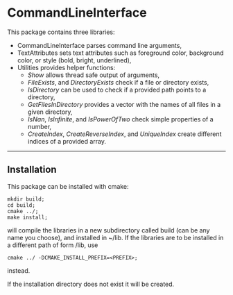 # CommandLineInterface

This package contains three libraries:
- CommandLineInterface parses command line arguments,
- TextAttributes sets text attributes such as foreground color, background color, or style (bold, bright, underlined),
- Utilities provides helper functions:
  - *Show* allows thread safe output of arguments,
  - *FileExists*, and *DirectoryExists* check if a file or directory exists,
  - *IsDirectory* can be used to check if a provided path points to a directory,
  - *GetFilesInDirectory* provides a vector with the names of all files in a given directory,
  - *IsNan*, *IsInfinite*, and *IsPowerOfTwo* check simple properties of a number,
  - *CreateIndex*, *CreateReverseIndex*, and *UniqueIndex* create different indices of a provided array.

-----------------------------------------
 Installation
-----------------------------------------

This package can be installed with cmake:
```
mkdir build;
cd build;
cmake ../;
make install;
```
will compile the libraries in a new subdirectory called build (can be any name you choose), and installed in ~/lib. If the libraries are to be installed in a different path of form <PREFIX>/lib, use
```
cmake ../ -DCMAKE_INSTALL_PREFIX=<PREFIX>;
```
instead.

If the installation directory does not exist it will be created.
